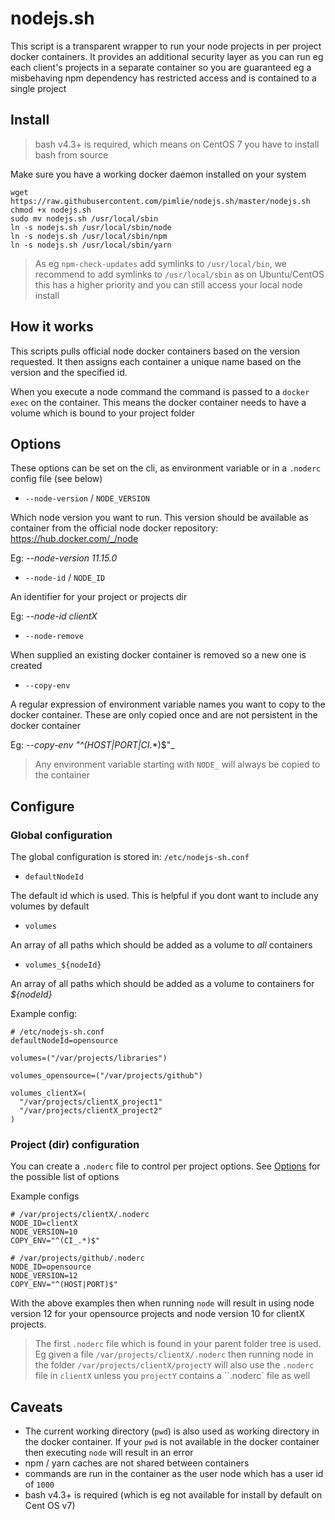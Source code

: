 # nodejs.sh

This script is a transparent wrapper to run your node projects in per project docker containers. It provides an additional security layer as you can run eg each client's projects in a separate container so you are guaranteed eg a misbehaving npm dependency has restricted access and is contained to a single project

## Install

> bash v4.3+ is required, which means on CentOS 7 you have to install bash from source

Make sure you have a working docker daemon installed on your system

```
wget https://raw.githubusercontent.com/pimlie/nodejs.sh/master/nodejs.sh
chmod +x nodejs.sh
sudo mv nodejs.sh /usr/local/sbin
ln -s nodejs.sh /usr/local/sbin/node
ln -s nodejs.sh /usr/local/sbin/npm
ln -s nodejs.sh /usr/local/sbin/yarn
```
> As eg `npm-check-updates` add symlinks to `/usr/local/bin`, we recommend to add symlinks to `/usr/local/sbin` as on Ubuntu/CentOS this has a higher priority and you can still access your local node install

## How it works

This scripts pulls official node docker containers based on the version requested. It then assigns each container a unique name based on the version and the specified id.

When you execute a node command the command is passed to a `docker exec` on the container. This means the docker container needs to have a volume which is bound to your project folder

## Options

These options can be set on the cli, as environment variable or in a `.noderc` config file (see below)

- `--node-version` / `NODE_VERSION`

Which node version you want to run. This version should be available as container from the official node docker repository: https://hub.docker.com/_/node

Eg: _--node-version 11.15.0_

- `--node-id` / `NODE_ID`

An identifier for your project or projects dir

Eg: _--node-id clientX_

- `--node-remove`

When supplied an existing docker container is removed so a new one is created

- `--copy-env`

A regular expression of environment variable names you want to copy to the docker container. These are only copied once and are not persistent in the docker container

Eg: _--copy-env "^(HOST|PORT|CI_.*)$"_

> Any environment variable starting with `NODE_` will always be copied to the container

## Configure

### Global configuration

The global configuration is stored in: `/etc/nodejs-sh.conf`

- `defaultNodeId`

The default id which is used. This is helpful if you dont want to include any volumes by default

- `volumes`

An array of all paths which should be added as a volume to _all_ containers

- `volumes_${nodeId}`

An array of all paths which should be added as a volume to containers for _${nodeId}_

Example config:
```
# /etc/nodejs-sh.conf
defaultNodeId=opensource

volumes=("/var/projects/libraries")

volumes_opensource=("/var/projects/github")

volumes_clientX=(
  "/var/projects/clientX_project1"
  "/var/projects/clientX_project2"
)
```

### Project (dir) configuration

You can create a `.noderc` file to control per project options. See [Options](#Options) for the possible list of options

Example configs

```
# /var/projects/clientX/.noderc
NODE_ID=clientX
NODE_VERSION=10
COPY_ENV="^(CI_.*)$"
```

```
# /var/projects/github/.noderc
NODE_ID=opensource
NODE_VERSION=12
COPY_ENV="^(HOST|PORT)$"
```

With the above examples then when running `node` will result in using node version 12 for your opensource projects and node version 10 for clientX projects.

> The first `.noderc` file which is found in your parent folder tree is used. Eg given a file `/var/projects/clientX/.noderc` then running node in the folder `/var/projects/clientX/projectY` will also use the `.noderc` file in `clientX` unless you `projectY` contains a ``.noderc` file as well

## Caveats

- The current working directory (`pwd`) is also used as working directory in the docker container. If your `pwd` is not available in the docker container then executing `node` will result in an error
- npm / yarn caches are not shared between containers
- commands are run in the container as the user node which has a user id of `1000`
- bash v4.3+ is required (which is eg not available for install by default on Cent OS v7)
